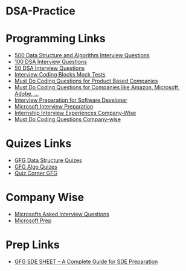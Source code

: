 # DSA-Practice

# Programming Links

- [500 Data Structure and Algorithm Interview Questions](https://blog.usejournal.com/500-data-structures-and-algorithms-practice-problems-35afe8a1e222)
- [100 DSA Interview Questions](https://medium.com/afteracademy/100-data-structures-and-algorithms-problems-asked-during-coding-interviews-269391b8ff8)
- [50 DSA Interview Questions](https://hackernoon.com/50-data-structure-and-algorithms-interview-questions-for-programmers-b4b1ac61f5b0)
- [Interview Coding Blocks Mock Tests](https://docs.google.com/spreadsheets/d/1bYSI5aj1XhJzZbQuJG1ea-QOqImSLtTTZHBqlDRChAs/edit#gid=0)
- [Must Do Coding Questions for Product Based Companies](https://www.geeksforgeeks.org/must-do-coding-questions-for-product-based-companies)
- [Must Do Coding Questions for Companies like Amazon, Microsoft, Adobe, …](https://www.geeksforgeeks.org/must-do-coding-questions-for-companies-like-amazon-microsoft-adobe/)
- [Interview Preparation for Software Developer](https://www.geeksforgeeks.org/interview-preparation-for-software-developer/)
- [Microsoft Interview Preparation](https://www.geeksforgeeks.org/microsoft-interview-preparation/)
- [Internship Interview Experiences Company-Wise](https://www.geeksforgeeks.org/internship-interview-experiences-company-wise/)
- [Must Do Coding Questions Company-wise](https://www.geeksforgeeks.org/must-coding-questions-company-wise/#amazon)

# Quizes Links

- [GFG Data Structure Quizes](https://www.geeksforgeeks.org/data-structure-gq/)
- [GFG Algo Quizes](https://www.geeksforgeeks.org/algorithms-gq/)
- [Quiz Corner GFG](https://www.geeksforgeeks.org/quiz-corner-gq/)

# Company Wise
- [Microsofts Asked Interview Questions](https://www.geeksforgeeks.org/microsofts-asked-interview-questions/)
- [Microsoft Prep](https://www.geeksforgeeks.org/how-to-prepare-for-microsoft-software-development-engineering-interview/)

# Prep Links
- [GFG SDE SHEET – A Complete Guide for SDE Preparation
](https://www.geeksforgeeks.org/gfg-sde-sheet-a-complete-guide-for-sde-preparation/?ref=ghb)
